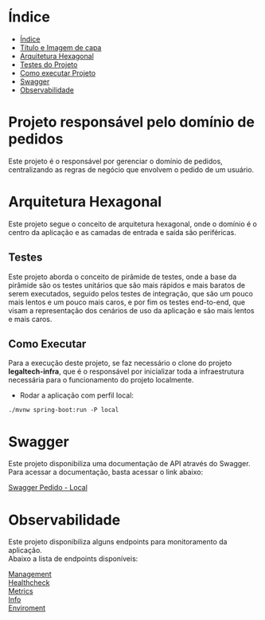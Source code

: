 # Índice

* [Índice](#índice)
* [Título e Imagem de capa](#projeto-responsável-pelo-domínio-de-pedidos)
* [Arquitetura Hexagonal](#arquitetura-hexagonal)
* [Testes do Projeto](#testes)
* [Como executar Projeto](#como-executar)
* [Swagger](#swagger)
* [Observabilidade](#observabilidade)

# Projeto responsável pelo domínio de pedidos

Este projeto é o responsável por gerenciar o domínio de pedidos, centralizando as regras de negócio que envolvem o pedido de um usuário.

# Arquitetura Hexagonal
Este projeto segue o conceito de arquitetura hexagonal, onde o domínio é o centro da aplicação e as camadas de entrada e saída são periféricas.


## Testes
Este projeto aborda o conceito de pirâmide de testes, onde a base da pirâmide são os testes unitários que são mais rápidos e mais baratos de serem executados, seguido pelos testes de integração, que são um pouco mais lentos e um pouco mais caros, e por fim os testes end-to-end, que visam a representação dos cenários de uso da aplicação e são mais lentos e mais caros.

## Como Executar

Para a execução deste projeto, se faz necessário o clone do projeto **legaltech-infra**, que é o responsável por inicializar toda a infraestrutura necessária para o funcionamento do projeto localmente.

- Rodar a aplicação com perfil local:
```
./mvnw spring-boot:run -P local
```

# Swagger
Este projeto disponibiliza uma documentação de API através do Swagger.  
Para acessar a documentação, basta acessar o link abaixo:  

[Swagger Pedido - Local](http://localhost:8090/swagger-ui.html)  

# Observabilidade
Este projeto disponibiliza alguns endpoints para monitoramento da aplicação.  
Abaixo a lista de endpoints disponíveis:

 [Management](http://localhost:8090/management)  
 [Healthcheck](http://localhost:8090/management/health)  
 [Metrics](http://localhost:8090/management/metrics)  
 [Info](http://localhost:8090/management/info)  
 [Enviroment](http://localhost:8090/management/env)






